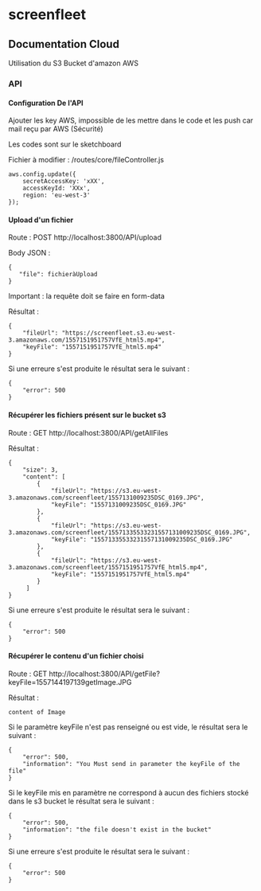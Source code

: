 # screenfleet

## Documentation Cloud

Utilisation du S3 Bucket d'amazon AWS

### API

#### Configuration De l'API

Ajouter les key AWS, impossible de les mettre dans le code et les push car mail reçu par AWS (Sécurité)

Les codes sont sur le sketchboard 

Fichier à modifier : /routes/core/fileController.js
```
aws.config.update({
    secretAccessKey: 'xXX',
    accessKeyId: 'XXx',
    region: 'eu-west-3'
});
```

#### Upload d'un fichier

Route : POST http://localhost:3800/API/upload

Body JSON :

```
{
   "file": fichieràUpload
}
```

Important : la requête doit se faire en form-data


Résultat :
```
{
    "fileUrl": "https://screenfleet.s3.eu-west-3.amazonaws.com/1557151951757VfE_html5.mp4",
    "keyFile": "1557151951757VfE_html5.mp4"
}
```

Si une erreure s'est produite le résultat sera le suivant :
```
{
    "error": 500
}
```


#### Récupérer les fichiers présent sur le bucket s3

Route : GET http://localhost:3800/API/getAllFiles

Résultat :
```
{
    "size": 3,
    "content": [
        {
            "fileUrl": "https://s3.eu-west-3.amazonaws.com/screenfleet/1557131009235DSC_0169.JPG",
            "keyFile": "1557131009235DSC_0169.JPG"
        },
        {
            "fileUrl": "https://s3.eu-west-3.amazonaws.com/screenfleet/15571335533231557131009235DSC_0169.JPG",
            "keyFile": "15571335533231557131009235DSC_0169.JPG"
        },
        {
            "fileUrl": "https://s3.eu-west-3.amazonaws.com/screenfleet/1557151951757VfE_html5.mp4",
            "keyFile": "1557151951757VfE_html5.mp4"
        }
     ]
}
```
Si une erreure s'est produite le résultat sera le suivant :
```
{
    "error": 500
}
```


#### Récupérer le contenu d'un fichier choisi

Route : GET http://localhost:3800/API/getFile?keyFile=1557144197139getImage.JPG

Résultat :
```
content of Image
```

Si le paramètre keyFile n'est pas renseigné ou est vide, le résultat sera le suivant :
```
{
    "error": 500,
    "information": "You Must send in parameter the keyFile of the file"
}
```

Si le keyFile mis en paramètre ne correspond à aucun des fichiers stocké dans le s3 bucket le résultat sera le suivant :
```
{
    "error": 500,
    "information": "the file doesn't exist in the bucket"
}
```

Si une erreure s'est produite le résultat sera le suivant :
```
{
    "error": 500
}
```